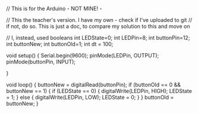 // This is for the Arduino - NOT MINE! -

// This the teacher's version. I have my own - check if I've uploaded to git
// if not, do so. This is just a doc, to compare my solution to this and move on


// I, instead, used booleans
int LEDState=0;
int LEDPin=8;
int buttonPin=12;
int buttonNew;
int buttonOld=1;
int dt = 100;

void setup() {
	Serial.begin(9600);
	pinMode(LEDPin, OUTPUT);
	pinMode(buttonPin, INPUT);

}

void loop() {
	buttonNew = digitalRead(buttonPin);
	if (buttonOld == 0 && buttonNew == 1) {
		if (LEDState == 0) {
			digitalWrite(LEDPin, HIGH);
			LEDState = 1;
		}
		else 
		{
			digitalWrite(LEDPin, LOW);
			LEDState = 0;
		}
	}
	buttonOld = buttonNew;
}

